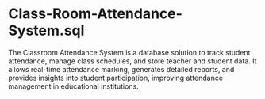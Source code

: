 # Class-Room-Attendance-System.sql
The Classroom Attendance System is a database solution to track student attendance, manage class schedules, and store teacher and student data. It allows real-time attendance marking, generates detailed reports, and provides insights into student participation, improving attendance management in educational institutions.
